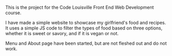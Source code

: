 This is the project for the Code Louisville Front End Web Development course.

I have made a simple website to showcase my girlfriend's food and recipes.
It uses a simple JS code to filter the types of food based on three options, whether it is sweet or savory, and if it is vegan or not.

Menu and About page have been started, but are not fleshed out and do not work.